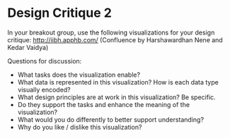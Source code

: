 # Design Critique 2

In your breakout group, use the following visualizations for your design
critique: http://iibh.apphb.com/ (Confluence by Harshawardhan Nene and Kedar
Vaidya)

Questions for discussion:

* What tasks does the visualization enable?
* What data is represented in this visualization? How is each data type visually encoded?
* What design principles are at work in this visualization? Be specific.
* Do they support the tasks and enhance the meaning of the visualization?
* What would you do differently to better support understanding?
* Why do you like / dislike this visualization?

